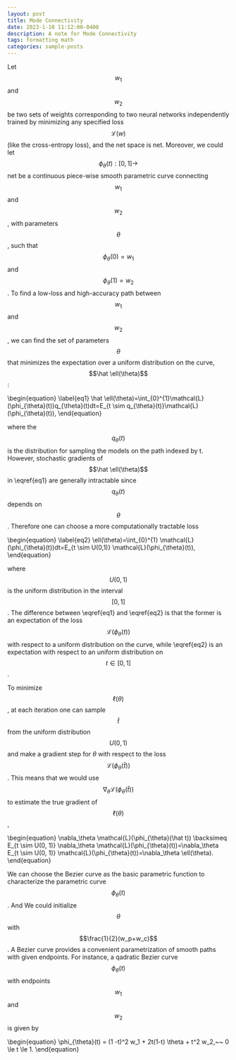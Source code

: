 ```yaml
---
layout: post
title: Mode Connectivity
date: 2023-1-10 11:12:00-0400
description: A note for Mode Connectivity
tags: formatting math
categories: sample-posts
---
```



Let $$w_1$$ and $$w_2$$ be two sets of weights corresponding to two neural networks independently trained by minimizing any specified loss $$\mathcal{L}(w)$$ (like the cross-entropy loss), and the net space is net. Moreover, we could let $$\phi_{\theta}(t):[0,1] \rightarrow$$net be a continuous piece-wise smooth parametric curve connecting $$w_1$$ and $$w_2$$, with parameters $$\theta$$, such that $$\phi_{\theta}(0) = w_1$$ and $$\phi_{\theta}(1) = w_2$$. To find a low-loss and high-accuracy path between $$w_1$$ and $$w_2$$, we can find the set of parameters $$\theta$$ that minimizes the expectation over a uniform distribution on the curve, $$\hat \ell(\theta)$$:

\begin{equation}
   \label{eq1}
   \hat \ell(\theta)=\int_{0}^{1}\mathcal{L}(\phi_{\theta}(t))q_{\theta}(t)dt=E_{t \sim q_{\theta}(t)}\mathcal{L}(\phi_{\theta}(t)),
\end{equation}

where the $$q_\theta(t)$$ is the distribution for sampling the models on the path indexed by t.
However, stochastic gradients of $$\hat \ell(\theta)$$ in \eqref{eq1} are generally intractable since $$q_{\theta}(t)$$ depends on $$\theta$$.
Therefore one can choose a more computationally tractable loss

\begin{equation}
   \label{eq2}
   \ell(\theta)=\int_{0}^{1} \mathcal{L}(\phi_{\theta}(t))dt=E_{t \sim U(0,1)} \mathcal{L}(\phi_{\theta}(t)),
\end{equation}

where $$U(0,1)$$ is the uniform distribution in the interval $$[0,1]$$.
The difference between \eqref{eq1} and \eqref{eq2} is that 
the former is an expectation of the loss $$\mathcal{L}(\phi_{\theta}(t))$$ with respect to a uniform distribution on the curve, 
while \eqref{eq2} is an expectation with respect to an uniform distribution on $$t\in[0,1]$$. 

To minimize $$\ell(\theta)$$, at each iteration one can sample $$\hat t$$ from the uniform distribution $$U(0,1)$$ and 
make a gradient step for $\theta$ with respect to the loss $$\mathcal{L}(\phi_{\theta}(\hat t))$$.
This means that we would use $$\nabla_\theta \mathcal{L}(\phi_{\theta}(\hat t))$$ to estimate the true gradient of $$\ell(\theta)$$, 

\begin{equation}
      \nabla_\theta \mathcal{L}(\phi_{\theta}(\hat t)) \backsimeq E_{t \sim U(0, 1)} \nabla_\theta \mathcal{L}(\phi_{\theta}(t))=\nabla_\theta E_{t \sim U(0, 1)} \mathcal{L}(\phi_{\theta}(t))=\nabla_\theta \ell(\theta). 
\end{equation}

We can choose the Bezier curve as the basic parametric function to characterize the parametric curve $$\phi_\theta(t)$$.
And We could initialize $$\theta$$ with $$\frac{1}{2}(w_p+w_c)$$.
A Bezier curve provides a convenient parametrization of smooth paths with given endpoints. 
For instance, a qadratic Bezier curve $$\phi_{\theta}(t)$$ with
endpoints $$w_1$$ and $$w_2$$ is given by

\begin{equation}
    \phi_{\theta}(t) = (1 -t)^2  w_1 + 2t(1-t) \theta + t^2  w_2,~~ 0 \le t \le 1.
\end{equation}
